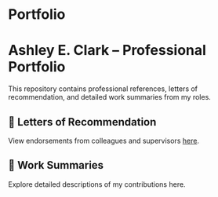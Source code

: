 # Portfolio


# Ashley E. Clark – Professional Portfolio

This repository contains professional references, letters of recommendation, and detailed work summaries from my roles.

## 📄 Letters of Recommendation
View endorsements from colleagues and supervisors [here](./recommendations).

## 📝 Work Summaries
Explore detailed descriptions of my contributions here.
